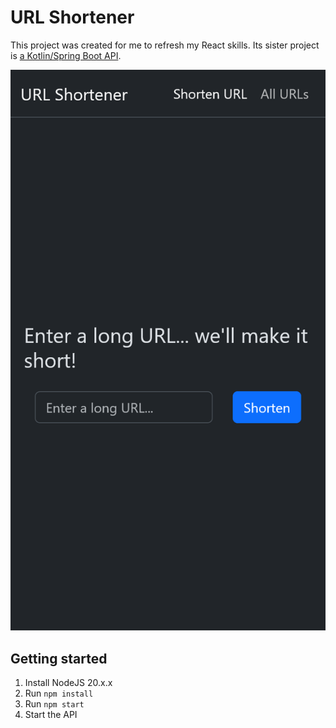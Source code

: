 # URL Shortener

This project was created for me to refresh my React skills. Its sister project is [a Kotlin/Spring Boot API](https://github.com/un1r8okq/url-shortener-api).

![a screenshot of the application](screenshot.png)

## Getting started

1. Install NodeJS 20.x.x
2. Run `npm install`
3. Run `npm start`
4. Start the API
